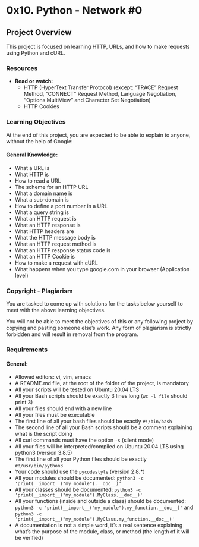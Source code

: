 # 0x10. Python - Network #0

## Project Overview

This project is focused on learning HTTP, URLs, and how to make requests using Python and cURL.

### Resources

- **Read or watch:**
  - HTTP (HyperText Transfer Protocol) (except: “TRACE” Request Method, “CONNECT” Request Method, Language Negotiation, “Options MultiView” and Character Set Negotiation)
  - HTTP Cookies

### Learning Objectives

At the end of this project, you are expected to be able to explain to anyone, without the help of Google:

#### General Knowledge:

- What a URL is
- What HTTP is
- How to read a URL
- The scheme for an HTTP URL
- What a domain name is
- What a sub-domain is
- How to define a port number in a URL
- What a query string is
- What an HTTP request is
- What an HTTP response is
- What HTTP headers are
- What the HTTP message body is
- What an HTTP request method is
- What an HTTP response status code is
- What an HTTP Cookie is
- How to make a request with cURL
- What happens when you type google.com in your browser (Application level)

### Copyright - Plagiarism

You are tasked to come up with solutions for the tasks below yourself to meet with the above learning objectives.

You will not be able to meet the objectives of this or any following project by copying and pasting someone else’s work. Any form of plagiarism is strictly forbidden and will result in removal from the program.

### Requirements

#### General:

- Allowed editors: vi, vim, emacs
- A README.md file, at the root of the folder of the project, is mandatory
- All your scripts will be tested on Ubuntu 20.04 LTS
- All your Bash scripts should be exactly 3 lines long (`wc -l file` should print 3)
- All your files should end with a new line
- All your files must be executable
- The first line of all your bash files should be exactly `#!/bin/bash`
- The second line of all your Bash scripts should be a comment explaining what is the script doing
- All curl commands must have the option `-s` (silent mode)
- All your files will be interpreted/compiled on Ubuntu 20.04 LTS using python3 (version 3.8.5)
- The first line of all your Python files should be exactly `#!/usr/bin/python3`
- Your code should use the `pycodestyle` (version 2.8.*)
- All your modules should be documented: `python3 -c 'print(__import__("my_module").__doc__)'`
- All your classes should be documented: `python3 -c 'print(__import__("my_module").MyClass.__doc__)'`
- All your functions (inside and outside a class) should be documented: `python3 -c 'print(__import__("my_module").my_function.__doc__)'` and `python3 -c 'print(__import__("my_module").MyClass.my_function.__doc__)'`
- A documentation is not a simple word, it’s a real sentence explaining what’s the purpose of the module, class, or method (the length of it will be verified)
